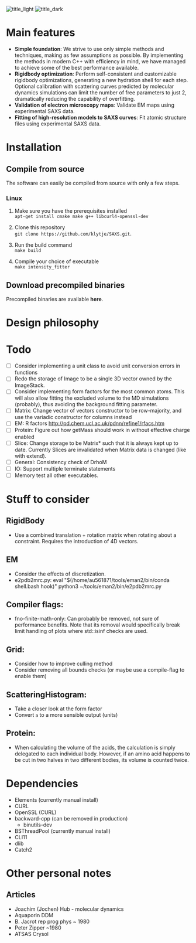 ![title_light](../media/title_light.png?raw=true#gh-light-mode-only)
![title_dark](../media/title_light.png?raw=true#gh-dark-mode-only)

# Main features
- **Simple foundation**: We strive to use only simple methods and techniques, making as few assumptions as possible. By implementing the methods in modern C++ with efficiency in mind, we have managed to achieve some of the best performance available.
- **Rigidbody optimization**: Perform self-consistent and customizable rigidbody optimizations, generating a new hydration shell for each step. Optional calibration with scattering curves predicted by molecular dynamics simulations can limit the number of free parameters to just 2, dramatically reducing the capability of overfitting.   
- **Validation of electron microscopy maps**: Validate EM maps using experimental SAXS data. 
- **Fitting of high-resolution models to SAXS curves**: Fit atomic structure files using experimental SAXS data. 

# Installation
## Compile from source
The software can easily be compiled from source with only a few steps.

### Linux
1. Make sure you have the prerequisites installed  
`apt-get install cmake make g++ libcurl4-openssl-dev`

2. Clone this repository  
`git clone https://github.com/klytje/SAXS.git`.

3. Run the build command  
`make build`

4. Compile your choice of executable  
`make intensity_fitter`

## Download precompiled binaries
Precompiled binaries are available **here**. 

# Design philosophy

# Todo
* 	[ ] Consider implementing a unit class to avoid unit conversion errors in functions
* 	[ ] Redo the storage of Image to be a single 3D vector owned by the ImageStack. 
* 	[ ] Consider implementing form factors for the most common atoms. This will also allow fitting the excluded volume to the MD simulations (probably), thus avoiding the background fitting parameter. 
*	[ ] Matrix: Change vector of vectors constructor to be row-majority, and use the variadic constructor for columns instead
*	[ ] EM: R factors http://pd.chem.ucl.ac.uk/pdnn/refine1/rfacs.htm
*	[ ] Protein: Figure out how getMass should work in without effective charge enabled
*	[ ] Slice: Change storage to be Matrix<T>* such that it is always kept up to date. Currently Slices are invalidated when Matrix data is changed (like with extend). 
*	[ ] General: Consistency check of DrhoM
*	[ ] IO: Support multiple terminate statements
*	[ ] Memory test all other executables.

# Stuff to consider
## RigidBody
* 	Use a combined translation + rotation matrix when rotating about a constraint. Requires the introduction of 4D vectors.

## EM
*	Consider the effects of discretization. 
*	e2pdb2mrc.py: 
 	eval "$(/home/au561871/tools/eman2/bin/conda shell.bash hook)"
	python3 ~/tools/eman2/bin/e2pdb2mrc.py
	
## Compiler flags:
*	fno-finite-math-only: Can probably be removed, not sure of performance benefits. Note that its removal would specifically break limit handling of plots where std::isinf checks are used. 

## Grid:
*	Consider how to improve culling method
*	Consider removing all bounds checks (or maybe use a compile-flag to enable them)

## ScatteringHistogram:
*	Take a closer look at the form factor
*	Convert `a` to a more sensible output (units)

## Protein: 
*	When calculating the volume of the acids, the calculation is simply delegated to each individual body. However, if an amino acid happens to be cut in two halves in two different bodies, its volume is counted twice. 

# Dependencies
*	Elements (currently manual install)
*	CURL
*	OpenSSL (CURL)
*	backward-cpp (can be removed in production)
	*	binutils-dev
*	BSThreadPool (currently manual install)
*	CLI11
*	dlib
*	Catch2

# Other personal notes
## Articles
*	Joachim (Jochen) Hub - molecular dynamics
*	Aquaporin DDM
*	B. Jacrot rep prog phys ~ 1980
*	Peter Zipper ~1980
*	ATSAS Crysol
